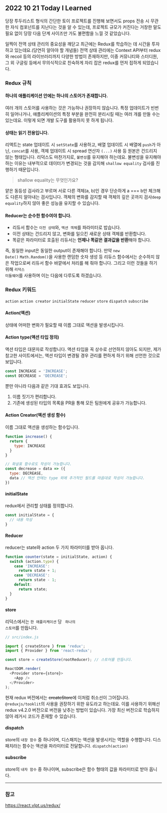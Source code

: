 ## 2022 10 21 Today I Learned

당장 투두리스트 형식의 간단한 토이 프로젝트를 진행해 보면서도 props 전송 시 무관한 자식 컴포넌트를 지난다는 것을 알 수 있는데, 프로젝트 규모가 커진다는 거창한 말도 필요 없이 당장 다음 단계 사이즈만 가도 불편함을 느낄 것 같았습니다.

일찍이 전역 상태 관리의 중요성을 깨닫고 최근에는 Redux를 학습하는 데 시간을 투자하고 있는데요.(당연히 알아야 할 개념들) 전역 상태 관리에는 Context API부터 redux와 recoil 등의 라이브러리까지 다양한 방법이 존재하지만, 이중 커뮤니티와 스터디원, 그 외 구글링 등에서 무의식적으로 친숙하게 자리 잡은 redux를 먼저 접하게 되었습니다.

### Redux 규칙

#### 하나의 애플리케이션 안에는 하나의 스토어가 존재합니다.

여러 개의 스토어를 사용하는 것은 가능하나 권장하지 않습니다. 특정 업데이트가 빈번히 일어나거나, 애플리케이션의 특정 부분을 완전히 분리시킬 때는 여러 개를 만들 수는 있는데요. 이렇게 되면 개발 도구를 활용하지 못 하게 됩니다.

#### 상태는 읽기 전용입니다.

리액트는 state 업데이트 시 <code>setState</code>를 사용하고, 배열 업데이트 시 배열에 <code>push</code>가 아닌, <code>concat</code>를 사용, 객체 업데이트 시 spread 연산자 <code>(...)</code> 사용 등 원본은 건드리지 않는 형태입니다. 리덕스도 마찬가지로, <code>불변성</code>를 유지해야 하는데요. 불변성을 유지해야 하는 이유는 내부적으로 데이터가 변경되는 것을 감지해 <code>shallow equality</code> 검사를 진행하기 때문입니다.

> shallow equality는 무엇인가요?

얕은 동등성 검사라고 부르며 서로 다른 객체(a, b)인 경우 단순하게 a === b만 체크해도 다른지 알아내는 검사입니다. 객체의 변화를 감지할 때 객체의 깊은 곳까지 검사<code>deep equality</code>하지 않아 좋은 성능을 유지할 수 있습니다.

#### Reducer는 순수한 함수여야 합니다.

- 리듀서 함수는 <code>이전 상태</code>와, <code>액션 객체</code>를 파라미터로 밥습니다.
- 이전 상태는 건드리지 않고, 변화를 일으킨 새로운 상태 객체를 반환합니다.
- 똑같은 파라미터로 호출된 리듀서는 **언제나 똑같은 결과값을 반환**해야 합니다.
  
즉, 동일한 input은 동일한 output이 존재해야 합니다. 만약 <code>new Date()</code> <code>Math.Random()</code>을 사용한 랜덤한 숫자 생성 등 리듀스 함수에서는 순수하지 않은 작업으로써 리듀서 함수 바깥에서 처리를 해 줘야 합니다. 그리고 이런 것들을 하기 위해 <code>리덕스 미들웨어</code>를 사용하며 이는 다음에 다루도록 하겠습니다.

### Redux 키워드

<code>action</code> <code>action creator</code> <code>initialState</code> <code>reducer</code> <code>store</code> <code>dispatch</code> <code>subscribe</code>

#### Action(액션)

상태에 어떠한 변화가 필요할 때 이름 그대로 액션을 발생시킵니다.

#### Action type(액션 타입 정의)

액션 타입은 대문자로 작성합니다. 액션 타입을 꼭 상수로 선언하지 않아도 되지만, 제가 참고한 사이트에서는, 액션 타입이 변경될 경우 관리를 편하게 하기 위해 선언한 것으로 보입니다.

```js
const INCREASE = 'INCREASE';
const DECREASE = 'DECREASE';
```

뿐만 아니라 다음과 같은 기대 효과도 보입니다.

1. 이름 짓기가 편리합니다.
2. 기존에 생성된 타입의 목록을 PR을 통해 모든 팀원에게 공유가 가능합니다.

#### Action Creator(액션 생성 함수)

이름 그대로 액션을 생성하는 함수입니다.

```js
function increase() {
  return {
    type: INCREASE
  }
}

// 화살표 함수로도 작성이 가능합니다.
const decrease = data => ({
  type: DECREASE,
  data // 액션 안에는 type 외에 추가적인 필드를 마음대로 작성이 가능합니다.
})
```

#### initialState

redux에서 관리할 상태를 정의합니다.

```js
const initialState = {
  // 내용 작성
}
```

#### Reducer

reducer는 state와 action 두 가지 파라미터를 받아 옵니다.

```js
function counter(state = initialState, action) {
  switch (action.type) {
    case 'INCREASE':
      return state + 1;
    case 'DECREASE':
      return state - 1;
    default:
      return state;
  }
}
```

#### store

리덕스에서는 <code>한 애플리케이션</code> 당 <code> 하나의 스토어</code>를 만듭니다.

```js
// src/index.js

import { createStore } from 'redux';
import { Provider } from 'react-redux';

const store = createStore(rootReducer); // 스토어를 만듭니다.

ReactDOM.render(
  <Provider store={store}>
    <App />
  </Provider>
);
```

현재 redux 버전에서는 ~~createStore~~에 이처럼 취소선이 그어집니다. <code>@reduxjs/tooklit</code>의 사용을 권장하기 위한 유도라고 하는데요. 이를 사용하기 위해선 redux v4.2.0 버전으로 버전을 낮추는 방법이 있습니다. 가장 최신 버전으로 학습하지 않아 레거시 코드가 존재할 수 있습니다.

#### dispatch

store의 <code>내장 함수</code> 중 하나이며, 디스패치는 액션을 발생시키는 역할을 수행합니다. 디스패치라는 함수는 액션을 파라미터로 전달합니다. <code>dispatch(action)</code>

#### subscribe

store의 <code>내자 함수</code> 중 하나이며, subscribe은 함수 형태의 값을 파라미터로 받아 옵니다.

---

### 참고
https://react.vlpt.us/redux/